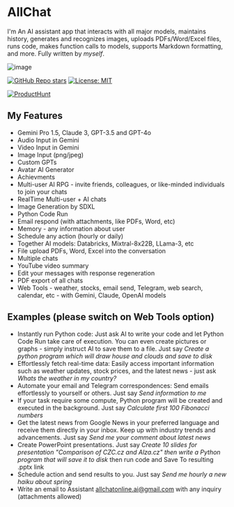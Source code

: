# AllChat

I'm An AI assistant app that interacts with all major models, maintains history, generates and recognizes images, uploads PDFs/Word/Excel files, runs code, makes function calls to models, supports Markdown formatting, and more. Fully written by _myself_.

![image](https://allchat.online/AllChat.png)

[![GitHub Repo stars](https://img.shields.io/github/stars/msveshnikov/allchat)](https://github.com/msveshnikov/allchat)
[![License: MIT](https://img.shields.io/badge/License-MIT-green.svg)](https://opensource.org/licenses/MIT)

[![ProductHunt](https://api.producthunt.com/widgets/embed-image/v1/featured.svg?post_id=454662&theme=light)](https://www.producthunt.com/posts/allchat-3?utm_source=badge-featured&utm_medium=badge&utm_souce=badge-allchat-3)

## My Features

-   Gemini Pro 1.5, Claude 3, GPT-3.5 and GPT-4o
-   Audio Input in Gemini
-   Video Input in Gemini
-   Image Input (png/jpeg) 
-   Custom GPTs
-   Avatar AI Generator
-   Achievments
-   Multi-user AI RPG - invite friends, colleagues, or like-minded individuals to join your chats 
-   RealTime Multi-user + AI chats
-   Image Generation by SDXL
-   Python Code Run
-   Email respond (with attachments, like PDFs, Word, etc)
-   Memory - any information about user
-   Schedule any action (hourly or daily) 
-   Together AI models: Databricks, Mixtral-8x22B, LLama-3, etc
-   File upload PDFs, Word, Excel into the conversation
-   Multiple chats
-   YouTube video summary
-   Edit your messages with response regeneration
-   PDF export of all chats
-   Web Tools - weather, stocks, email send, Telegram, web search, calendar, etc - with Gemini, Claude, OpenAI models

## Examples (please switch on Web Tools option)

-   Instantly run Python code: Just ask AI to write your code and let Python Code Run take care of execution. You can even create pictures or graphs - simply instruct AI to save them to a file. Just say _Create a python program which will draw house and clouds and save to disk_
-   Effortlessly fetch real-time data: Easily access important information such as weather updates, stock prices, and the latest news - just ask _Whats the weather in my country?_
-   Automate your email and Telegram correspondences: Send emails effortlessly to yourself or others. Just say _Send information to me_
-   If your task require some compute, Python program will be created and executed in the background. Just say _Calculate first 100 Fibonacci numbers_
-   Get the latest news from Google News in your preferred language and receive them directly in your inbox. Keep up with industry trends and advancements. Just say _Send me your comment about latest news_
-   Create PowerPoint presentations. Just say _Create 10 slides for presentation "Comparison of CZC.cz and Alza.cz" then write a Python program that will save it to disk_ then run code and Save To resulting .pptx link
-   Schedule action and send results to you. Just say _Send me hourly a new haiku about spring_
-   Write an email to Assistant <allchatonline.ai@gmail.com> with any inquiry (attachments allowed)
